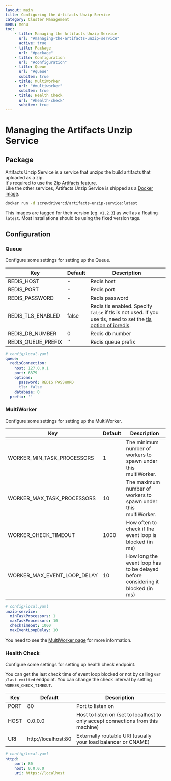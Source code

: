 ```yaml
---
layout: main
title: Configuring the Artifacts Unzip Service
category: Cluster Management
menu: menu
toc:
    - title: Managing the Artifacts Unzip Service
      url: "#managing-the-artifacts-unzip-service"
      active: true
    - title: Package
      url: "#package"
    - title: Configuration
      url: "#configuration"
    - title: Queue
      url: "#queue"
      subitem: true
    - title: MultiWorker
      url: "#multiworker"
      subitem: true
    - title: Health Check
      url: "#health-check"
      subitem: true
---
```


# Managing the Artifacts Unzip Service

## Package

Artifacts Unzip Service is a service that unzips the build artifacts that uploaded as a zip.  
It's required to use the [Zip Artifacts feature](zip-artifacts).  
Like the other services, Artifacts Unzip Service is shipped as a [Docker image](https://hub.docker.com/r/screwdrivercd/artifacts-unzip-service).  

```bash
docker run -d screwdrivercd/artifacts-unzip-service:latest
```

This images are tagged for their version (eg. `v1.2.3`) as well as a floating `latest`. Most installations should be using the fixed version tags.

## Configuration

### Queue

Configure some settings for setting up the Queue.

Key | Default | Description
--- | --- | ---
REDIS_HOST | - | Redis host
REDIS_PORT | - | Redis port
REDIS_PASSWORD | - | Redis password
REDIS_TLS_ENABLED | false | Redis tls enabled. Specify `false` if tls is not used. If you use tls, need to set the [tls option of ioredis](https://github.com/luin/ioredis#tls-options).
REDIS_DB_NUMBER | 0 | Redis db number
REDIS_QUEUE_PREFIX | '' | Redis queue prefix

```yaml
# config/local.yaml
queue:
  redisConnection:
    host: 127.0.0.1
    port: 6379
    options:
      password: REDIS PASSWORD
      tls: false
    database: 0
  prefix: ''
```

### MultiWorker

Configure some settings for setting up the MultiWorker.

Key | Default | Description
--- | --- | ---
WORKER_MIN_TASK_PROCESSORS | 1 | The minimum number of workers to spawn under this multiWorker.
WORKER_MAX_TASK_PROCESSORS | 10 | The maximum number of workers to spawn under this multiWorker.
WORKER_CHECK_TIMEOUT | 1000 | How often to check if the event loop is blocked (in ms)
WORKER_MAX_EVENT_LOOP_DELAY | 10 | How long the event loop has to be delayed before considering it blocked (in ms)

```yaml
# config/local.yaml
unzip-service:
  minTaskProcessors: 1
  maxTaskProcessors: 10
  checkTimeout: 1000
  maxEventLoopDelay: 10
```

You need to see the [MultiWorker page](https://github.com/actionhero/node-resque#multiworker-options) for more information.

### Health Check

Configure some settings for setting up health check endpoint.

You can get the last check time of event loop blocked or not by calling `GET /last-emitted` endpoint. You can change the check interval by setting `WORKER_CHECK_TIMEOUT`.

Key | Default | Description
--- | --- | ---
PORT | 80 | Port to listen on
HOST | 0.0.0.0 | Host to listen on (set to localhost to only accept connections from this machine)
URI | http://localhost:80 | Externally routable URI (usually your load balancer or CNAME)

```yaml
# config/local.yaml
httpd:
    port: 80
    host: 0.0.0.0
    uri: https://localhost
```
